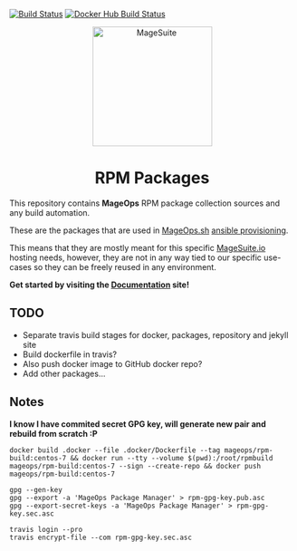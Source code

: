 [![Build Status](https://img.shields.io/travis/mageops/rpm.svg?label=Package+Build)](https://travis-ci.com/mageops/rpm.svg?branch=master) [![Docker Hub Build Status](https://img.shields.io/docker/build/mageops/rpm-build?label=Docker+Image+Build)](https://hub.docker.com/r/mageops/rpm-build/builds)

<p align="center">
  <img align="center" alt="MageSuite" width="211" src="https://avatars2.githubusercontent.com/u/56443641?s=350&v=4">
</p>

<h1 align="center">RPM Packages</h1>

This repository contains **MageOps** RPM package collection sources and any build automation.

These are the packages that are used in [MageOps.sh](https://github.com/mageops) [ansible provisioning](https://github.com/mageops/ansible-workflow).

This means that they are mostly meant for this specific [MageSuite.io](https://github.com/magesuite) 
hosting needs, however, they are not in any way tied to our specific use-cases so they can be 
freely reused in any environment.

<p align="center">

**Get started by visiting the [Documentation](https://mageops.github.io/rpm) site!**

</p>


## TODO

- Separate travis build stages for docker, packages, repository and jekyll site
- Build dockerfile in travis?
- Also push docker image to GitHub docker repo?
- Add other packages...

## Notes

**I know I have commited secret GPG key, will generate new pair and rebuild from scratch :P**

```
docker build .docker --file .docker/Dockerfile --tag mageops/rpm-build:centos-7 && docker run --tty --volume $(pwd):/root/rpmbuild mageops/rpm-build:centos-7 --sign --create-repo && docker push mageops/rpm-build:centos-7
```

```
gpg --gen-key
gpg --export -a 'MageOps Package Manager' > rpm-gpg-key.pub.asc
gpg --export-secret-keys -a 'MageOps Package Manager' > rpm-gpg-key.sec.asc
```

```
travis login --pro
travis encrypt-file --com rpm-gpg-key.sec.asc
```